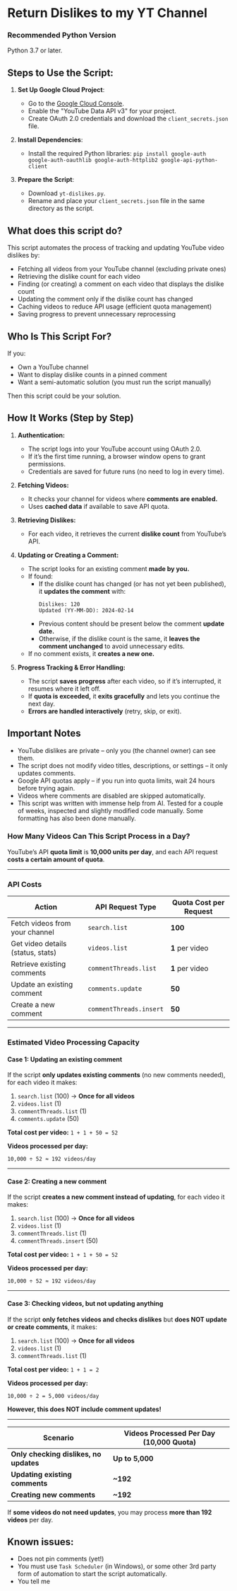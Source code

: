 # Return Dislikes to my YT Channel

### Recommended Python Version
Python 3.7 or later.

Steps to Use the Script:
-------------------
1. **Set Up Google Cloud Project**:
   - Go to the [Google Cloud Console](https://console.cloud.google.com/).
   - Enable the "YouTube Data API v3" for your project.
   - Create OAuth 2.0 credentials and download the `client_secrets.json` file.

2. **Install Dependencies**:
   - Install the required Python libraries: `pip install google-auth google-auth-oauthlib google-auth-httplib2 google-api-python-client`
   
3. **Prepare the Script**:
   - Download `yt-dislikes.py`.
   - Rename and place your `client_secrets.json` file in the same directory as the script.

What does this script do?
-------------------
This script automates the process of tracking and updating YouTube video dislikes by:
   - Fetching all videos from your YouTube channel (excluding private ones)
   - Retrieving the dislike count for each video
   - Finding (or creating) a comment on each video that displays the dislike count
   - Updating the comment only if the dislike count has changed
   - Caching videos to reduce API usage (efficient quota management)
   - Saving progress to prevent unnecessary reprocessing

Who Is This Script For?
-------------------
If you:
   - Own a YouTube channel
   - Want to display dislike counts in a pinned comment
   - Want a semi-automatic solution (you must run the script manually)

Then this script could be your solution.

How It Works (Step by Step)
-------------------
1. **Authentication:**
   - The script logs into your YouTube account using OAuth 2.0.
   - If it’s the first time running, a browser window opens to grant permissions.
   - Credentials are saved for future runs (no need to log in every time).

2. **Fetching Videos:**
   - It checks your channel for videos where **comments are enabled.**
   - Uses **cached data** if available to save API quota.

3. **Retrieving Dislikes:**
   - For each video, it retrieves the current **dislike count** from YouTube’s API.

4. **Updating or Creating a Comment:**
   - The script looks for an existing comment **made by you.**
   - If found:
      - If the dislike count has changed (or has not yet been published), it **updates the comment** with:
        ```
        Dislikes: 120  
        Updated (YY-MM-DD): 2024-02-14
        ```
      - Previous content should be present below the comment **update date.**
      - Otherwise, if the dislike count is the same, it **leaves the comment unchanged** to avoid unnecessary edits.
   - If no comment exists, it **creates a new one.**

5. **Progress Tracking & Error Handling:**
   - The script **saves progress** after each video, so if it’s interrupted, it resumes where it left off.
   - If **quota is exceeded,** it **exits gracefully** and lets you continue the next day.
   - **Errors are handled interactively** (retry, skip, or exit).
  
Important Notes
-------------------
   - YouTube dislikes are private – only you (the channel owner) can see them.
   - The script does not modify video titles, descriptions, or settings – it only updates comments.
   - Google API quotas apply – if you run into quota limits, wait 24 hours before trying again.
   - Videos where comments are disabled are skipped automatically.
   - This script was written with immense help from AI. Tested for a couple of weeks, inspected and slightly modified code manually. Some formatting has also been done manually.

### How Many Videos Can This Script Process in a Day?
YouTube’s API **quota limit** is **10,000 units per day**, and each API request **costs a certain amount of quota**. 

---

### API Costs  
| **Action** | **API Request Type** | **Quota Cost per Request** |  
|------------|----------------------|---------------------------|  
| Fetch videos from your channel | `search.list` | **100** |  
| Get video details (status, stats) | `videos.list` | **1** per video |  
| Retrieve existing comments | `commentThreads.list` | **1** per video |  
| Update an existing comment | `comments.update` | **50** |  
| Create a new comment | `commentThreads.insert` | **50** |  

---

### Estimated Video Processing Capacity  

#### Case 1: Updating an existing comment  
If the script **only updates existing comments** (no new comments needed), for each video it makes:  
1. `search.list` (100) → **Once for all videos**  
2. `videos.list` (1)  
3. `commentThreads.list` (1)  
4. `comments.update` (50)  

**Total cost per video:** `1 + 1 + 50 = 52`  

**Videos processed per day:**  
```
10,000 ÷ 52 ≈ 192 videos/day
```

---

#### Case 2: Creating a new comment  
If the script **creates a new comment instead of updating**, for each video it makes:  
1. `search.list` (100) → **Once for all videos**  
2. `videos.list` (1)  
3. `commentThreads.list` (1)  
4. `commentThreads.insert` (50)  

**Total cost per video:** `1 + 1 + 50 = 52`  

**Videos processed per day:**  
```
10,000 ÷ 52 ≈ 192 videos/day
```

---

#### Case 3: Checking videos, but not updating anything  
If the script **only fetches videos and checks dislikes** but **does NOT update or create comments**, it makes:  
1. `search.list` (100) → **Once for all videos**  
2. `videos.list` (1)  
3. `commentThreads.list` (1)  

**Total cost per video:** `1 + 1 = 2`  

**Videos processed per day:**  
```
10,000 ÷ 2 = 5,000 videos/day
```
**However, this does NOT include comment updates!**  

---
  
| **Scenario** | **Videos Processed Per Day (10,000 Quota)** |  
|-------------|--------------------------------|  
| **Only checking dislikes, no updates** | **Up to 5,000** |  
| **Updating existing comments** | **~192** |  
| **Creating new comments** | **~192** |  

If **some videos do not need updates**, you may process **more than 192 videos** per day.

Known issues:
-------------------
   - Does not pin comments (yet!)
   - You must use `Task Scheduler` (in Windows), or some other 3rd party form of automation to start the script automatically.
   - You tell me
